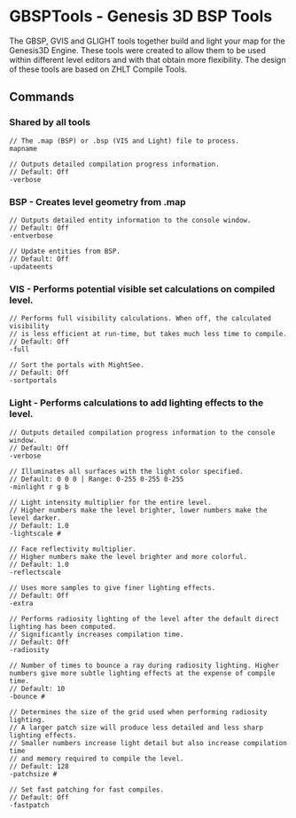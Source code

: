 # GBSPTools - Genesis 3D BSP Tools
The GBSP, GVIS and GLIGHT tools together build and light your map for the Genesis3D Engine.
These tools were created to allow them to be used within different level editors and with that obtain more flexibility.
The design of these tools are based on ZHLT Compile Tools.

## Commands
### Shared by all tools
	// The .map (BSP) or .bsp (VIS and Light) file to process.
	mapname

	// Outputs detailed compilation progress information.
	// Default: Off
	-verbose

### BSP - Creates level geometry from .map
    // Outputs detailed entity information to the console window.
    // Default: Off
    -entverbose

    // Update entities from BSP.
    // Default: Off
    -updateents

### VIS - Performs potential visible set calculations on compiled level.

	// Performs full visibility calculations. When off, the calculated visibility
	// is less efficient at run-time, but takes much less time to compile.
	// Default: Off
	-full

	// Sort the portals with MightSee.
	// Default: Off
	-sortportals

### Light - Performs calculations to add lighting effects to the level.
	// Outputs detailed compilation progress information to the console window.
	// Default: Off
	-verbose

	// Illuminates all surfaces with the light color specified.
	// Default: 0 0 0 | Range: 0-255 0-255 0-255
	-minlight r g b 

	// Light intensity multiplier for the entire level.
	// Higher numbers make the level brighter, lower numbers make the level darker.
	// Default: 1.0
	-lightscale #

    // Face reflectivity multiplier.
    // Higher numbers make the level brighter and more colorful.
    // Default: 1.0
    -reflectscale

	// Uses more samples to give finer lighting effects.
    // Default: Off
    -extra

	// Performs radiosity lighting of the level after the default direct lighting has been computed.
	// Significantly increases compilation time.
	// Default: Off
	-radiosity

    // Number of times to bounce a ray during radiosity lighting. Higher numbers give more subtle lighting effects at the expense of compile time.
    // Default: 10
    -bounce #

    // Determines the size of the grid used when performing radiosity lighting. 
    // A larger patch size will produce less detailed and less sharp lighting effects. 
    // Smaller numbers increase light detail but also increase compilation time
    // and memory required to compile the level.
    // Default: 128
    -patchsize #

    // Set fast patching for fast compiles.
    // Default: Off
    -fastpatch
